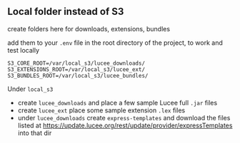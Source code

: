 ## Local folder instead of S3 

create folders here for downloads, extensions, bundles

add them to your `.env` file in the root directory of the project, to work and test locally


```env
S3_CORE_ROOT=/var/local_s3/lucee_downloads/
S3_EXTENSIONS_ROOT=/var/local_s3/lucee_ext/
S3_BUNDLES_ROOT=/var/local_s3/lucee_bundles/
```

Under `local_s3`

- create `lucee_downloads` and place a few sample Lucee full `.jar` files
- create `lucee_ext` place some sample extension `.lex` files
- under `lucee_downloads` create `express-templates` and download the files listed at https://update.lucee.org/rest/update/provider/expressTemplates into that dir